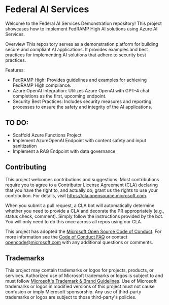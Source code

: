 # Federal AI Services
Welcome to the Federal AI Services Demonstration repository! This project showcases how to implement FedRAMP High AI solutions using Azure AI Services. 

Overview
This repository serves as a demonstration platform for building secure and compliant AI applications. It provides examples and best practices for implementing AI solutions that adhere to security best practices.

Features:
* FedRAMP High: Provides guidelines and examples for achieving FedRAMP High compliance.
* Azure OpenAI Integration: Utilizes Azure OpenAI with GPT-4 chat completions as the first, upcoming endpoint. 
* Security Best Practices: Includes security measures and reporting processes to ensure the safety and integrity of the AI applications.

## TO DO: 
* Scaffold Azure Functions Project
* Implement AzureOpenAI Endpoint with content safety and input sanitization
* Implement a RAG Endpoint with data governance 

## Contributing

This project welcomes contributions and suggestions.  Most contributions require you to agree to a
Contributor License Agreement (CLA) declaring that you have the right to, and actually do, grant us
the rights to use your contribution. For details, visit https://cla.opensource.microsoft.com.

When you submit a pull request, a CLA bot will automatically determine whether you need to provide
a CLA and decorate the PR appropriately (e.g., status check, comment). Simply follow the instructions
provided by the bot. You will only need to do this once across all repos using our CLA.

This project has adopted the [Microsoft Open Source Code of Conduct](https://opensource.microsoft.com/codeofconduct/).
For more information see the [Code of Conduct FAQ](https://opensource.microsoft.com/codeofconduct/faq/) or
contact [opencode@microsoft.com](mailto:opencode@microsoft.com) with any additional questions or comments.

## Trademarks

This project may contain trademarks or logos for projects, products, or services. Authorized use of Microsoft 
trademarks or logos is subject to and must follow 
[Microsoft's Trademark & Brand Guidelines](https://www.microsoft.com/en-us/legal/intellectualproperty/trademarks/usage/general).
Use of Microsoft trademarks or logos in modified versions of this project must not cause confusion or imply Microsoft sponsorship.
Any use of third-party trademarks or logos are subject to those third-party's policies.
